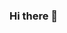 ### Hi there 👋

<!--
![Js tips](https://user-images.githubusercontent.com/94997340/163550114-1a6a716e-33db-4e32-8072-25bf1d100472.gif)

**Cyprien-B/Cyprien-B** is a ✨ _special_ ✨ repository because its `README.md` (this file) appears on your GitHub profile.

Here are some ideas to get you started:

- 🔭 I’m currently working on ...
- 🌱 I’m currently learning ...
- 👯 I’m looking to collaborate on ...
- 🤔 I’m looking for help with ...
- 💬 Ask me about ...
- 📫 How to reach me: ...
- 😄 Pronouns: ...
- ⚡ Fun fact: ...
-->

